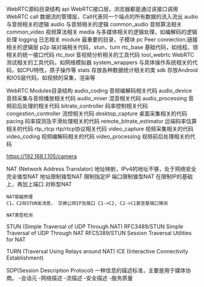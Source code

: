 WebRTC源码目录结构
api             WebRTC接口层，浏览器都是通过该接口调用WebRTC
call            数据流的管理层，Call代表同一个端点的所有数据的流入流出
audio           与音频相关的逻辑
audio           与音频相关的逻辑
common_audio    音频算法相关
common_video    视频算法相关
media           与多媒体相关的逻辑处理，如编解码的逻辑处理
logging         日志相关
module          最重要的目录，子模块
pc              Peer connection,链接相关的逻辑层
p2p             端对端相关代码，stun，turn
rtc_base        基础代码，如线程、锁相关的统一接口代码
rtc_tool        音视频分析相关的工具代码
tool_webrtc     WebRTC测试相关的工具代码，如网络模拟器
system_wrappers 与具体操作系统相关的代码，如CPU特性，原子操作等
stats           存放各种数据统计相关的类
sdk             存放Android和IOS层代码，如视频的采集，渲染等

WebRTC Modules目录结构
audio_coding            音频编解码相关代码
audio_device            音频采集与音频播放相关代码
audio_mixer             混音相关代码
audio_processing        音频前后处理的相关代码
bitrate_controller      码率控制相关代码
congestion_controller   流控相关代码
desktop_capture         桌面采集相关的代码
pacing                  码率探测及平滑处理相关的代码
remote_bitrate_estimator    远端码率估算相关的代码
rtp_rtcp                rtp/rtcp协议相关代码
video_capture           视频采集相关的代码
video_coding            视频编解码相关的代码
video_processing        视频前后处理相关的代码

https://192.168.1.105/camera

NAT (Network Address Translator)  地址映射，IPv4的地址不够，处于网络安全
    完全锥型NAT
    地址限制锥型NAT 限制指定IP
    端口限制锥型NAT 在限制IP的基础上，再加上端口
    对称型NAT 

    NAT穿越原理
    C1，C2向STUN发消息， 交换公网IP及端口 C1->C2, C2->C1甚至是端口猜测

    NAT类型检测

STUN (Simple Traversal of UDP Through NAT) 
    RFC3489/STUN Simple Traversal of UDP Through NAT
    RFC5389/STUN Session Traversal Utilities for NAT

TURN (Traversal Using Relays around NAT)
ICE (Interactive Connectivity Establishment)

SDP(Session Description Protocol) 一种信息的描述标准，主要是用于媒体协商。
    -会话元
    -网络描述
    -流描述
    -安全描述
    -服务质量

